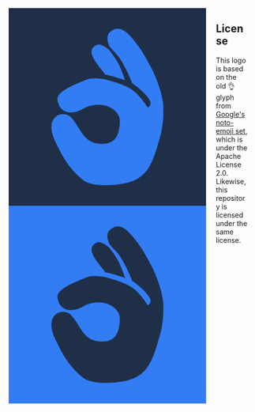 <center>
  <img align='left' src='logo-dark.svg.png' width='400' hspace='20'>
  <img align='left' src='logo-light.svg.png' width='400' hspace='20'>
</center>

## License

This logo is based on the old :ok_hand: glyph from [Google's noto-emoji set](https://github.com/googlei18n/noto-emoji/), which is under the Apache License 2.0. Likewise, this repository is licensed under the same license.
